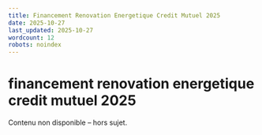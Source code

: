 ```yaml
---
title: Financement Renovation Energetique Credit Mutuel 2025
date: 2025-10-27
last_updated: 2025-10-27
wordcount: 12
robots: noindex
---
```


# financement renovation energetique credit mutuel 2025

Contenu non disponible – hors sujet.